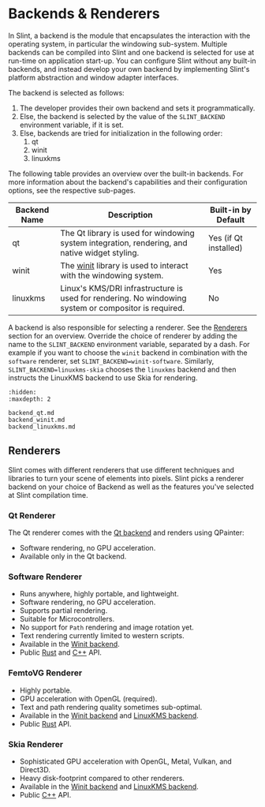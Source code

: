 <!-- Copyright © SixtyFPS GmbH <info@slint.dev> ; SPDX-License-Identifier: MIT -->

# Backends & Renderers

In Slint, a backend is the module that encapsulates the interaction with the operating system,
in particular the windowing sub-system. Multiple backends can be compiled into Slint and one
backend is selected for use at run-time on application start-up. You can configure Slint without
any built-in backends, and instead develop your own backend by implementing Slint's platform
abstraction and window adapter interfaces.

The backend is selected as follows:

1. The developer provides their own backend and sets it programmatically.
2. Else, the backend is selected by the value of the `SLINT_BACKEND` environment variable, if it is set.
3. Else, backends are tried for initialization in the following order:
   1. qt
   2. winit
   3. linuxkms

The following table provides an overview over the built-in backends. For more information about the backend's
capabilities and their configuration options, see the respective sub-pages.

| Backend Name | Description                                                                                             | Built-in by Default   |
|--------------|---------------------------------------------------------------------------------------------------------|-----------------------|
| qt           | The Qt library is used for windowing system integration, rendering, and native widget styling.          | Yes (if Qt installed) |
| winit        | The [winit](https://docs.rs/winit/latest/winit/) library is used to interact with the windowing system. | Yes                   |
| linuxkms     | Linux's KMS/DRI infrastructure is used for rendering. No windowing system or compositor is required.    | No                    |

A backend is also responsible for selecting a renderer. See the [Renderers](#renderers) section
for an overview. Override the choice of renderer by adding the name to the `SLINT_BACKEND` environment variable, separated by a dash.
For example if you want to choose the `winit` backend in combination with the `software` renderer, set `SLINT_BACKEND=winit-software`.
Similarly, `SLINT_BACKEND=linuxkms-skia` chooses the `linuxkms` backend and then instructs the LinuxKMS backend to use Skia for rendering.

```{toctree}
:hidden:
:maxdepth: 2

backend_qt.md
backend_winit.md
backend_linuxkms.md
```

## Renderers

Slint comes with different renderers that use different techniques and libraries to turn
your scene of elements into pixels. Slint picks a renderer backend on your choice of Backend
as well as the features you've selected at Slint compilation time.


### Qt Renderer

The Qt renderer comes with the [Qt backend](backend_qt.md) and renders using QPainter:

 - Software rendering, no GPU acceleration.
 - Available only in the Qt backend.

### Software Renderer

- Runs anywhere, highly portable, and lightweight.
- Software rendering, no GPU acceleration.
- Supports partial rendering.
- Suitable for Microcontrollers.
- No support for `Path` rendering and image rotation yet.
- Text rendering currently limited to western scripts.
- Available in the [Winit backend](backend_winit.md).
- Public [Rust](slint-rust:platform/software_renderer/) and [C++](slint-cpp:api/classslint_1_1platform_1_1SoftwareRenderer) API.

### FemtoVG Renderer

 - Highly portable.
 - GPU acceleration with OpenGL (required).
 - Text and path rendering quality sometimes sub-optimal.
 - Available in the [Winit backend](backend_winit.md) and [LinuxKMS backend](backend_linuxkms.md).
 - Public [Rust](slint-rust:platform/femtovg_renderer/) API.

### Skia Renderer

 - Sophisticated GPU acceleration with OpenGL, Metal, Vulkan, and Direct3D.
 - Heavy disk-footprint compared to other renderers.
 - Available in the [Winit backend](backend_winit.md) and [LinuxKMS backend](backend_linuxkms.md).
 - Public [C++](slint-cpp:api/classslint_1_1platform_1_1SkiaRenderer) API.


